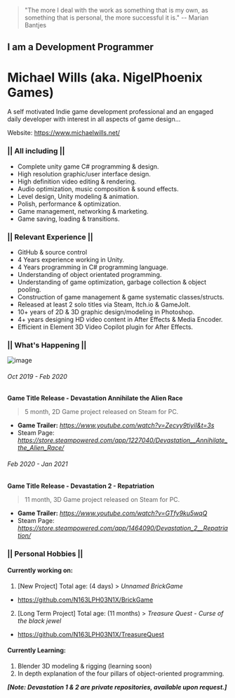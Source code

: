 > "The more I deal with the work as something that is my own, as something that is personal,
> the more successful it is." -- Marian Bantjes

## I am a Development Programmer
# Michael Wills (aka. NigelPhoenix Games)
A self motivated Indie game development professional and an engaged daily developer with interest in all aspects of game design...

Website: https://www.michaelwills.net/

### || All including ||
* Complete unity game C# programming & design. 
* High resolution graphic/user interface design.
* High definition video editing & rendering.
* Audio optimization, music composition & sound effects.
* Level design, Unity modeling & animation.
* Polish, performance & optimization.
* Game management, networking & marketing. 
* Game saving, loading & transitions. 
### || Relevant Experience ||
* GitHub & source control
* 4 Years experience working in Unity.
* 4 Years programming in C# programming language.
* Understanding of object orientated programming.
* Understanding of game optimization, garbage collection & object pooling.
* Construction of game management & game systematic classes/structs.
* Released at least 2 solo titles via Steam, Itch.io & GameJolt.
* 10+ years of 2D & 3D graphic design/modeling in Photoshop.
* 4+ years designing HD video content in After Effects & Media Encoder.
* Efficient in Element 3D Video Copilot plugin for After Effects.

### || What's Happening ||

![image](https://i.imgur.com/LJQr9lE.gif)

###### Oct 2019 - Feb 2020
**Game Title Release - Devastation Annihilate the Alien Race**
> 5 month, 2D Game project released on Steam for PC.
* **Game Trailer:** _https://www.youtube.com/watch?v=Zecvy9tiyiI&t=3s_
* Steam Page: _https://store.steampowered.com/app/1227040/Devastation__Annihilate_the_Alien_Race/_

###### Feb 2020 - Jan 2021
**Game Title Release - Devastation 2 - Repatriation**
> 11 month, 3D Game project released on Steam for PC.
* **Game Trailer:** _https://www.youtube.com/watch?v=GTfv9ku5wqQ_
* Steam Page: _https://store.steampowered.com/app/1464090/Devastation_2__Repatriation/_

### || Personal Hobbies ||
#### **Currently working on:**
1. [New Project] Total age: (4 days) > _Unnamed BrickGame_ 
 * https://github.com/N163LPH03N1X/BrickGame
2. [Long Term Project] Total age: (11 months) > _Treasure Quest - Curse of the black jewel_ 
 * https://github.com/N163LPH03N1X/TreasureQuest

#### **Currently Learning:**
1. Blender 3D modeling & rigging (learning soon)
2. In depth explanation of the four pillars of object-oriented programming.     

_**[Note: Devastation 1 & 2 are private repositories, available upon request.]**_
                                                                                      
<!--
**N163LPH03N1X/N163LPH03N1X** is a ✨ _special_ ✨ repository because its `README.md` (this file) appears on your GitHub profile.

Here are some ideas to get you started:

- 🔭 I’m currently working on ...
- 🌱 I’m currently learning ...
- 👯 I’m looking to collaborate on ...
- 🤔 I’m looking for help with ...
- 💬 Ask me about ...
- 📫 How to reach me: ...
- 😄 Pronouns: ...
- ⚡ Fun fact: ...
-->
